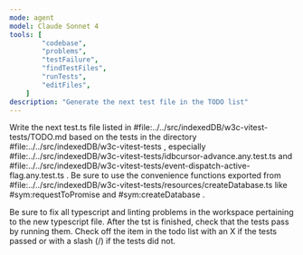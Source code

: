 ```yaml
---
mode: agent
model: Claude Sonnet 4
tools: [
        "codebase",
        "problems",
        "testFailure",
        "findTestFiles",
        "runTests",
        "editFiles",
    ]
description: "Generate the next test file in the TODO list"
---
```


Write the next test.ts file listed in #file:../../src/indexedDB/w3c-vitest-tests/TODO.md based on the tests in the directory #file:../../src/indexedDB/w3c-vitest-tests , especially #file:../../src/indexedDB/w3c-vitest-tests/idbcursor-advance.any.test.ts and #file:../../src/indexedDB/w3c-vitest-tests/event-dispatch-active-flag.any.test.ts . Be sure to use the convenience functions exported from #file:../../src/indexedDB/w3c-vitest-tests/resources/createDatabase.ts like #sym:requestToPromise and #sym:createDatabase .

Be sure to fix all typescript and linting problems in the workspace pertaining to the new typescript file. After the tst is finished, check that the tests pass by running them. Check off the item in the todo list with an X if the tests passed or with a slash (/) if the tests did not.
